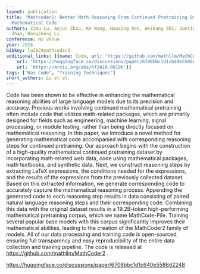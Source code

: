 ```yaml
---
layout: publication
title: 'Mathcoder2: Better Math Reasoning From Continued Pretraining On Model-translated
  Mathematical Code'
authors: Zimu Lu, Aojun Zhou, Ke Wang, Houxing Ren, Weikang Shi, Junting Pan, Mingjie
  Zhan, Hongsheng Li
conference: No Venue
year: 2024
bibkey: lu2024mathcoder2
additional_links: [{name: Code, url: 'https://github.com/mathllm/MathCoder2'}, {name: Code,
    url: 'https://huggingface.co/discussions/paper/6708bbc1d1c640e5586d2248'}, {name: Paper,
    url: 'https://arxiv.org/abs/hf2410.08196'}]
tags: ["Has Code", "Training Techniques"]
short_authors: Lu et al.
---
```

Code has been shown to be effective in enhancing the mathematical reasoning abilities of large language models due to its precision and accuracy. Previous works involving continued mathematical pretraining often include code that utilizes math-related packages, which are primarily designed for fields such as engineering, machine learning, signal processing, or module testing, rather than being directly focused on mathematical reasoning. In this paper, we introduce a novel method for generating mathematical code accompanied with corresponding reasoning steps for continued pretraining. Our approach begins with the construction of a high-quality mathematical continued pretraining dataset by incorporating math-related web data, code using mathematical packages, math textbooks, and synthetic data. Next, we construct reasoning steps by extracting LaTeX expressions, the conditions needed for the expressions, and the results of the expressions from the previously collected dataset. Based on this extracted information, we generate corresponding code to accurately capture the mathematical reasoning process. Appending the generated code to each reasoning step results in data consisting of paired natural language reasoning steps and their corresponding code. Combining this data with the original dataset results in a 19.2B-token high-performing mathematical pretraining corpus, which we name MathCode-Pile. Training several popular base models with this corpus significantly improves their mathematical abilities, leading to the creation of the MathCoder2 family of models. All of our data processing and training code is open-sourced, ensuring full transparency and easy reproducibility of the entire data collection and training pipeline. The code is released at https://github.com/mathllm/MathCoder2 .

https://huggingface.co/discussions/paper/6708bbc1d1c640e5586d2248